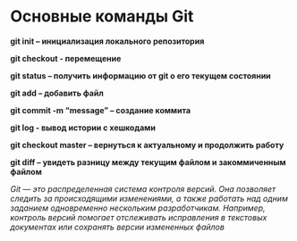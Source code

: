 # Основные команды Git
**git init – инициализация локального репозитория**

**git checkout - перемещение**

**git status – получить информацию от git о его текущем состоянии**

**git add – добавить файл**

**git commit -m “message” – создание коммита**

**git log - вывод истории с хешкодами**

**git checkout master – вернуться к актуальному и продолжить работу**

**git diff – увидеть разницу между текущим файлом и закоммиченным файлом**

_Git — это распределенная система контроля версий. Она позволяет следить за происходящими изменениями, а также работать над одним заданием одновременно нескольким разработчикам. Например, контроль версий помогает отслеживать исправления в текстовых документах или сохранять версии измененных файлов_